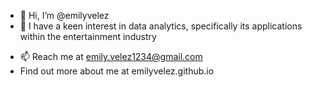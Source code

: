 - 👋 Hi, I’m @emilyvelez
- 👀 I have a keen interest in data analytics, specifically its applications within the entertainment industry
<!--- 🌱 I’m currently learning ...--->
- 📫 Reach me at emily.velez1234@gmail.com
- Find out more about me at emilyvelez.github.io
<!---
emilyvelez/emilyvelez is a ✨ special ✨ repository because its `README.md` (this file) appears on your GitHub profile.
You can click the Preview link to take a look at your changes.
--->
